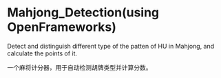 # Mahjong_Detection(using OpenFrameworks)
Detect and distinguish different type of the patten of HU in Mahjong, and calculate the points of it.

一个麻将计分器，用于自动检测胡牌类型并计算分数。
